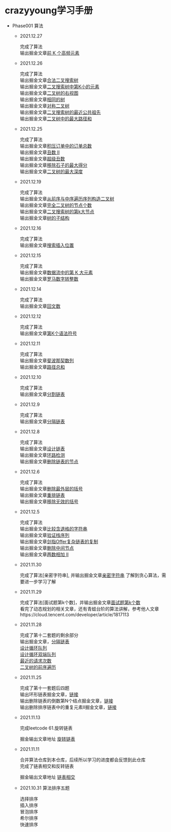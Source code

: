 # crazyyoung学习手册

- Phase001 算法

  - 2021.12.27

      完成了算法<br/>
      输出掘金文章[前 K 个高频元素](https://juejin.cn/post/7046384039246184479)

  - 2021.12.26

      完成了算法<br/>
      输出掘金文章[合法二叉搜索树](https://juejin.cn/post/7045914297322438693)<br/>
      输出掘金文章[二叉搜索树中第K小的元素](https://juejin.cn/post/7045928267605344293)<br/>
      输出掘金文章[二叉树的右视图](https://juejin.cn/post/7045941399317020679)<br/>
      输出掘金文章[相同的树](https://juejin.cn/post/7045949157596463141)<br/>
      输出掘金文章[对称二叉树](https://juejin.cn/post/7045970966475702280)<br/>
      输出掘金文章[二叉搜索树的最近公共祖先](https://juejin.cn/post/7045987625924034567)<br/>
      输出掘金文章[二叉树中的最大路径和](https://juejin.cn/post/7046010144819249189)<br/>

  - 2021.12.25

      完成了算法<br/>
      输出掘金文章[积压订单中的订单总数](https://juejin.cn/post/7045593933253967880)<br/>
      输出掘金文章[丑数 II](https://juejin.cn/post/7045606138309525517)<br/>
      输出掘金文章[超级丑数](https://juejin.cn/post/7045620620695961636)<br/>
      输出掘金文章[移除石子的最大得分](https://juejin.cn/post/7045636564633944095)<br/>
      输出掘金文章[二叉树的最大深度](https://juejin.cn/post/7045678910654136334)


  - 2021.12.19

      完成了算法<br/>
      输出掘金文章[从前序与中序遍历序列构造二叉树](https://juejin.cn/post/7043098629380243469)<br/>
      输出掘金文章[完全二叉树的节点个数](https://juejin.cn/post/7043270368219365384)<br/>
      输出掘金文章[二叉搜索树的第k大节点](https://juejin.cn/post/7043283205713035277)<br/>
      输出掘金文章[树的子结构](https://juejin.cn/post/7043355078115196935)<br/>

  - 2021.12.16

      完成了算法<br/>
      输出掘金文章[搜索插入位置](https://juejin.cn/post/7041978313509699621)<br/>

  - 2021.12.15

      完成了算法<br/>
      输出掘金文章[数据流中的第 K 大元素](https://juejin.cn/post/7041606398592942111)<br/>
      输出掘金文章[罗马数字转整数](https://juejin.cn/post/7041953893445533709)<br/>

  - 2021.12.14

      完成了算法<br/>
      输出掘金文章[回文数](https://juejin.cn/post/7041240170863001613)<br/>

  - 2021.12.12

      完成了算法<br/>
      输出掘金文章[第K个语法符号](https://juejin.cn/post/7040641159365918734)<br/>

  - 2021.12.11

      完成了算法<br/>
      输出掘金文章[斐波那契数列](https://juejin.cn/post/7040280864617398308)<br/>
      输出掘金文章[路径总和](https://juejin.cn/post/7040379315350929416)<br/>

  - 2021.12.10

      完成了算法<br/>
      输出掘金文章[分割链表](https://juejin.cn/post/7039754805601894413)<br/>

  - 2021.12.9

      完成了算法<br/>
      输出掘金文章[分隔链表](https://juejin.cn/post/7039378572363956260)<br/>

  - 2021.12.8

      完成了算法<br/>
      输出掘金文章[设计链表](https://juejin.cn/post/7039011320561139749)<br/>
      输出掘金文章[环路检测](https://juejin.cn/post/7039344082006573092)<br/>
      输出掘金文章[删除链表的节点](https://juejin.cn/post/7039351602875990047)<br/>

  - 2021.12.6

      完成了算法<br/>
      输出掘金文章[删除最外层的括号](https://juejin.cn/post/7038068034216394760)<br/>
      输出掘金文章[重排链表](https://juejin.cn/post/7038583983369781261)<br/>
      输出掘金文章[移除无效的括号](https://juejin.cn/post/7038632719886057480)<br/>

  - 2021.12.5

      完成了算法<br/>
      输出掘金文章[比较含退格的字符串](https://juejin.cn/post/7038048237357531167)<br/>
      输出掘金文章[验证栈序列](https://juejin.cn/post/7038147427030794271)<br/>
      输出掘金文章[剑指Offer复杂链表的复制](https://juejin.cn/post/7038217975207297037)<br/>
      输出掘金文章[删除中间节点](https://juejin.cn/post/7038235178031906824)<br/>
      输出掘金文章[两数相加 II](https://juejin.cn/post/7038253771322818573)<br/>

  - 2021.11.30

      完成了算法[亲密字符串], 并输出掘金文章[亲密字符串](https://juejin.cn/post/7036395299148922887)
      了解到贪心算法，需要进一步学习了解

  - 2021.11.29

      完成了算法[面试题第k个数]，并输出掘金文章[面试题第k个数](https://juejin.cn/post/7036038796994936840)<br/>
      看完了动态规划的相关文章，还有青蛙台阶的算法讲解，参考他人文章https://cloud.tencent.com/developer/article/1817113

  - 2021.11.28

      完成了第十二套题的剩余部分<br/>
      输出掘金文章，[分隔链表](https://juejin.cn/post/7035244468013891621)<br/>
      [设计循环队列](https://juejin.cn/post/7035279010024128520)<br/>
      [设计循环双端队列](https://juejin.cn/post/7035497735423787039)<br/>
      [最近的请求次数](https://juejin.cn/post/7035619672003199013)<br/>
      [二叉树的前序遍历](https://juejin.cn/post/7035673078197649421)

  - 2021.11.25
      
      完成了第十一套题后四题<br/>
      输出环形链表掘金文章，[链接](https://juejin.cn/post/7034293284595826701)<br/>
      输出删除链表的倒数第N个结点掘金文章，[链接](https://juejin.cn/post/7034293284595826701)<br/>
      输出删除排序链表中的重复元素II掘金文章，[链接](https://juejin.cn/post/7034293284595826701)

  - 2021.11.13
  
      完成leetcode 61.旋转链表
      
      掘金输出文章地址 [旋转链表](https://juejin.cn/post/7029974914761228296)
  - 2021.11.11 
  
      合并算法仓库到本仓库，后续所以学习的进度都会反馈到此仓库<br>
      完成了链表相交和反转链表
      
      掘金输出文章地址 [链表相交](https://juejin.cn/post/7029342152425472013)


  - 2021.10.31 算法排序五题

    选择排序<br>
    插入排序<br>
    冒泡排序<br>
    希尔排序<br>
    快速排序<br>